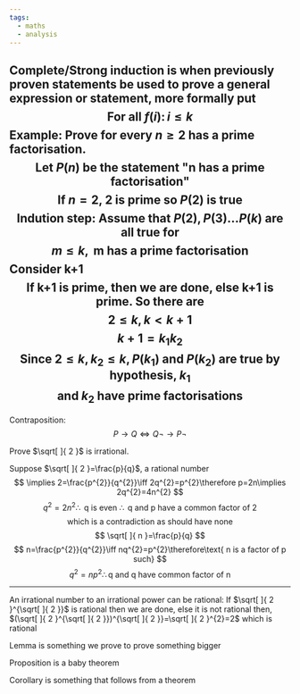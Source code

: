 ```yaml
---
tags:
  - maths
  - analysis
---
```

Complete/Strong induction is when previously proven statements be used to prove a general expression or statement, more formally put
$$
\text{For all }f(i):\,i\leq k
$$
Example: Prove for every $n\geq 2$ has a prime factorisation.
$$
\text{Let }P(n)\text{ be the statement "n has a prime factorisation"}
$$
$$
\text{If }n=2\text{, 2 is prime so }P(2) \text{ is true}
$$
$$\text{
Indution step: Assume that }P(2),\,P(3)\dots P(k)\text{ are all true for } 
$$
$$
m\leq k,\text{ m has a prime factorisation}
$$
$\text{Consider k+1}$
$$
\text{If k+1 is prime, then we are done, else k+1 is prime. So there are }
$$
$$
2\leq k,k<k+1
$$
$$
k+1=k_{1}k_{2}
$$
$$
\text{Since }2\leq k,k_{2}\leq k,\,P(k_{1})\text{ and }P(k_{2})\text{ are true by hypothesis, }k_{1}
$$
$$
\text{ and }k_{2}\text{ have prime factorisations}
$$
---
Contraposition:
$$
P\to Q\iff Q¬\to P¬
$$

Prove $\sqrt[  ]{ 2 }$ is irrational.

Suppose $\sqrt[  ]{ 2 }=\frac{p}{q}$, a rational number
$$
\implies 2=\frac{p^{2}}{q^{2}}\iff 2q^{2}=p^{2}\therefore p=2n\implies 2q^{2}=4n^{2}
$$
$$
 q^{2}=2n^{2}\therefore \text{ q is even }\therefore \text{ q and p have a common factor of }2
$$
$$
\text{ which is a contradiction as should have none}
$$
$$
\sqrt[  ]{ n }=\frac{p}{q}
$$
$$
n=\frac{p^{2}}{q^{2}}\iff nq^{2}=p^{2}\therefore\text{ n is a factor of p such}
$$
$$
q^{2}=np^{2}\therefore\text{q and q have common factor of n}
$$

---
An irrational number to an irrational power can be rational:
If $\sqrt[  ]{ 2 }^{\sqrt[  ]{ 2 }}$ is rational then we are done, else it is not rational then, $(\sqrt[  ]{ 2 }^{\sqrt[  ]{ 2 }})^{\sqrt[  ]{ 2 }}=\sqrt[  ]{ 2 }^{2}=2$ which is rational

Lemma is something we prove to prove something bigger

Proposition is a baby theorem

Corollary is something that follows from a theorem

